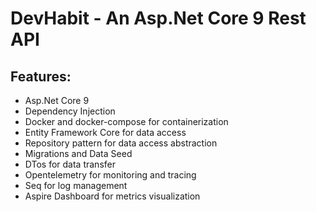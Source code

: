 # DevHabit - An Asp.Net Core 9 Rest API

## Features:

- Asp.Net Core 9
- Dependency Injection
- Docker and docker-compose for containerization
- Entity Framework Core for data access
- Repository pattern for data access abstraction
- Migrations and Data Seed
- DTos for data transfer
- Opentelemetry for monitoring and tracing
- Seq for log management
- Aspire Dashboard for metrics visualization